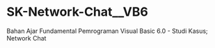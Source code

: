 # SK-Network-Chat__VB6
Bahan Ajar Fundamental Pemrograman Visual Basic 6.0 - Studi Kasus; Network Chat

